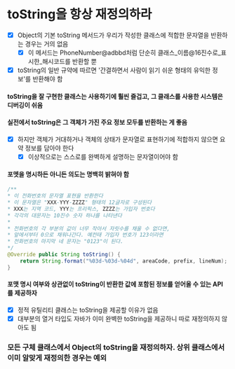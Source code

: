 # toString을 항상 재정의하라
- [x] Object의 기본 toString 메서드가 우리가 작성한 클래스에 적합한 문자열을 반환하는 경우는 거의 없음
  - [x] 이 메서드는 PhoneNumber@adbbd처럼 단순히 클래스_이름@16진수로_표시한_해시코드를 반환할 뿐
- [x] toString의 일반 규약에 따르면 '간결하면서 사람이 읽기 쉬운 형태의 유익한 정보'를 반환해야 함
#### toString을 잘 구현한 클래스는 사용하기에 훨씬 즐겁고, 그 클래스를 사용한 시스템은 디버깅이 쉬움
#### 실전에서 toString은 그 객체가 가진 주요 정보 모두를 반환하는 게 좋음
- [x] 하지만 객체가 거대하거나 객체의 상태가 문자열로 표현하기에 적합하지 않으면 요약 정보를 담아야 한다
  - [x] 이상적으로는 스스로를 완벽하게 설명하는 문자열이어야 함
#### 포멧을 명시하든 아니든 의도는 명백히 밝혀야 함
~~~java
/**
* 이 전화번호의 문자열 표현을 반환한다
* 이 문자열은 "XXX-YYY-ZZZZ" 형태의 12글자로 구성된다
* XXX는 지역 코드, YYY는 프리픽스, ZZZZ는 가입자 번호다
* 각각의 대문자는 10진수 숫자 하나를 나타낸다
*
* 전화번호의 각 부분의 값이 너무 작아서 자릿수를 채울 수 없다면,
* 앞에서부터 0으로 채워나간다. 예컨태 가입자 번호가 123이라면
* 전화번호의 마지막 네 문자는 "0123"이 된다.
*/
@Override public String toString() {
    return String.format("%03d-%03d-%04d", areaCode, prefix, lineNum);
}
~~~
#### 포맷 명시 여부와 상관없이 toString이 반환한 값에 포함된 정보를 얻어올 수 있는 API를 제공하자
- [x] 정적 유틸리티 클래스는 toString을 제공할 이유가 없음
- [x] 대부분의 열거 타입도 자바가 이미 완벽한 toString을 제공하니 따로 재정의하지 않아도 됨
### 모든 구체 클래스에서 Object의 toString을 재정의하자. 상위 클래스에서 이미 알맞게 재정의한 경우는 예외